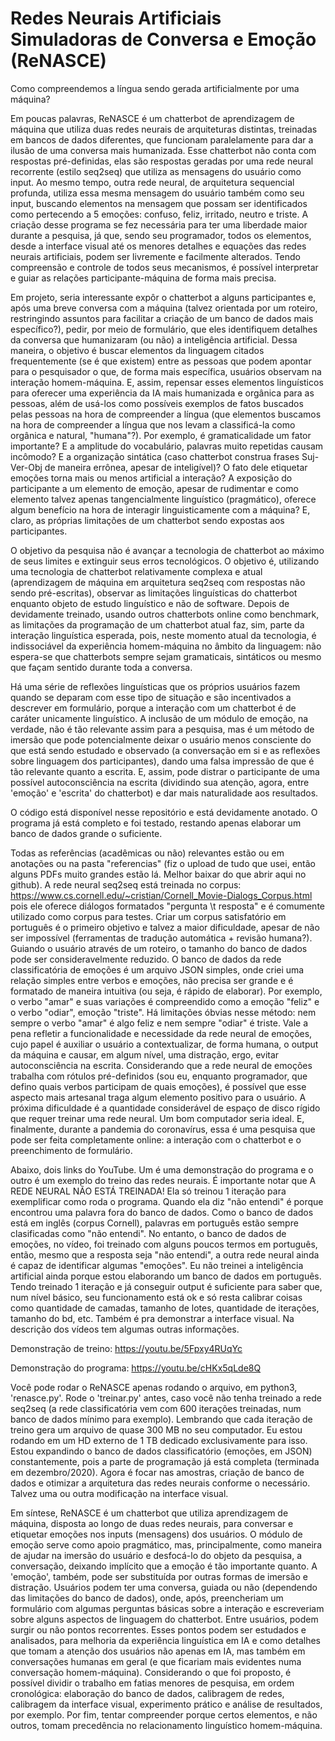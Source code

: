 # Redes Neurais Artificiais Simuladoras de Conversa e Emoção (ReNASCE)
Como compreendemos a língua sendo gerada artificialmente por uma máquina?

  Em poucas palavras, ReNASCE é um chatterbot de aprendizagem de máquina que utiliza duas redes neurais de arquiteturas distintas, treinadas em bancos de dados diferentes, que funcionam paralelamente para dar a ilusão de uma conversa mais humanizada. Esse chatterbot não conta com respostas pré-definidas, elas são respostas geradas por uma rede neural recorrente (estilo seq2seq) que utiliza as mensagens do usuário como input. Ao mesmo tempo, outra rede neural, de arquitetura sequencial profunda, utiliza essa mesma mensagem do usuário também como seu input, buscando elementos na mensagem que possam ser identificados como pertecendo a 5 emoções: confuso, feliz, irritado, neutro e triste. A criação desse programa se fez necessária para ter uma liberdade maior durante a pesquisa, já que, sendo seu programador, todos os elementos, desde a interface visual até os menores detalhes e equações das redes neurais artificiais, podem ser livremente e facilmente alterados. Tendo compreensão e controle de todos seus mecanismos, é possível interpretar e guiar as relações participante-máquina de forma mais precisa.

  Em projeto, seria interessante expôr o chatterbot a alguns participantes e, após uma breve conversa com a máquina (talvez orientada por um roteiro, restringindo assuntos para facilitar a criação de um banco de dados mais específico?), pedir, por meio de formulário, que eles identifiquem detalhes da conversa que humanizaram (ou não) a inteligência artificial. Dessa maneira, o objetivo é buscar elementos da linguagem citados frequentemente (se é que existem) entre as pessoas que podem apontar para o pesquisador o que, de forma mais específica, usuários observam na interação homem-máquina. E, assim, repensar esses elementos linguísticos para oferecer uma experiência da IA mais humanizada e orgânica para as pessoas, além de usá-los como possíveis exemplos de fatos buscados pelas pessoas na hora de compreender a língua (que elementos buscamos na hora de compreender a língua que nos levam a classificá-la como orgânica e natural, "humana"?). Por exemplo, é gramaticalidade um fator importante? E a amplitude do vocabulário, palavras muito repetidas causam incômodo? E a organização sintática (caso chatterbot construa frases Suj-Ver-Obj de maneira errônea, apesar de inteligível)? O fato dele etiquetar emoções torna mais ou menos artificial a interação? A exposição do participante a um elemento de emoção, apesar de rudimentar e como elemento talvez apenas tangencialmente linguístico (pragmático), oferece algum benefício na hora de interagir linguisticamente com a máquina? E, claro, as próprias limitações de um chatterbot sendo expostas aos participantes. 
  
  O objetivo da pesquisa não é avançar a tecnologia de chatterbot ao máximo de seus limites e extinguir seus erros tecnológicos. O objetivo é, utilizando uma tecnologia de chatterbot relativamente complexa e atual (aprendizagem de máquina em arquitetura seq2seq com respostas não sendo pré-escritas), observar as limitações linguísticas do chatterbot enquanto objeto de estudo linguístico e não de software. Depois de devidamente treinado, usando outros chatterbots online como benchmark, as limitações da programação de um chatterbot atual faz, sim, parte da interação linguística esperada, pois, neste momento atual da tecnologia, é indissociável da experiência homem-máquina no âmbito da linguagem: não espera-se que chatterbots sempre sejam gramaticais, sintáticos ou mesmo que façam sentido durante toda a conversa.

  Há uma série de reflexões linguísticas que os próprios usuários fazem quando se deparam com esse tipo de situação e são incentivados a descrever em formulário, porque a interação com um chatterbot é de caráter unicamente linguístico. A inclusão de um módulo de emoção, na verdade, não é tão relevante assim para a pesquisa, mas é um método de imersão que pode potencialmente deixar o usuário menos consciente do que está sendo estudado e observado (a conversação em si e as reflexões sobre linguagem dos participantes), dando uma falsa impressão de que é tão relevante quanto a escrita. E, assim, pode distrar o participante de uma possível autoconsciência na escrita (dividindo sua atenção, agora, entre 'emoção' e 'escrita' do chatterbot) e dar mais naturalidade aos resultados.

  O código está disponível nesse repositório e está devidamente anotado. O programa já está completo e foi testado, restando apenas elaborar um banco de dados grande o suficiente. 
  
  Todas as referências (acadêmicas ou não) relevantes estão ou em anotações ou na pasta "referencias" (fiz o upload de tudo que usei, então alguns PDFs muito grandes estão lá. Melhor baixar do que abrir aqui no github). A rede neural seq2seq está treinada no corpus: https://www.cs.cornell.edu/~cristian/Cornell_Movie-Dialogs_Corpus.html pois ele oferece diálogos formatados "pergunta \t resposta" e é comumente utilizado como corpus para testes. Criar um corpus satisfatório em português é o primeiro objetivo e talvez a maior dificuldade, apesar de não ser impossível (ferramentas de tradução automática + revisão humana?). Guiando o usuário através de um roteiro, o tamanho do banco de dados pode ser consideravelmente reduzido. O banco de dados da rede classificatória de emoções é um arquivo JSON simples, onde criei uma relação simples entre verbos e emoções, não precisa ser grande e é formatado de maneira intuitiva (ou seja, é rápido de elaborar). Por exemplo, o verbo "amar" e suas variações é compreendido como a emoção "feliz" e o verbo "odiar", emoção "triste". Há limitações óbvias nesse método: nem sempre o verbo "amar" é algo feliz e nem sempre "odiar" é triste. Vale a pena refletir a funcionalidade e necessidade da rede neural de emoções, cujo papel é auxiliar o usuário a contextualizar, de forma humana, o output da máquina e causar, em algum nível, uma distração, ergo, evitar autoconsciência na escrita. Considerando que a rede neural de emoções trabalha com rótulos pré-definidos (sou eu, enquanto programador, que defino quais verbos participam de quais emoções), é possível que esse aspecto mais artesanal traga algum elemento positivo para o usuário. A próxima dificuldade é a quantidade considerável de espaço de disco rígido que requer treinar uma rede neural. Um bom computador seria ideal. E, finalmente, durante a pandemia do coronavírus, essa é uma pesquisa que pode ser feita completamente online: a interação com o chatterbot e o preenchimento de formulário.

  Abaixo, dois links do YouTube. Um é uma demonstração do programa e o outro é um exemplo do treino das redes neurais. É importante notar que A REDE NEURAL NÃO ESTÁ TREINADA! Ela só treinou 1 iteração para exemplificar como roda o programa. Quando ela diz "não entendi" é porque encontrou uma palavra fora do banco de dados. Como o banco de dados está em inglês (corpus Cornell), palavras em português estão sempre clasificadas como "não entendi". No entanto, o banco de dados de emoções, no vídeo, foi treinado com alguns poucos termos em português, então, mesmo que a resposta seja "não entendi", a outra rede neural ainda é capaz de identificar algumas "emoções". Eu não treinei a inteligência artificial ainda porque estou elaborando um banco de dados em português. Tendo treinado 1 iteração e já conseguir output é suficiente para saber que, num nível básico, seu funcionamento está ok e só resta calibrar coisas como quantidade de camadas, tamanho de lotes, quantidade de iterações, tamanho do bd, etc. Também é pra demonstrar a interface visual. Na descrição dos vídeos tem algumas outras informações.

Demonstração de treino: https://youtu.be/5Fpxy4RUqYc

Demonstração do programa: https://youtu.be/cHKx5qLde8Q

  Você pode rodar o ReNASCE apenas rodando o arquivo, em python3, 'renasce.py'. Rode o 'treinar.py' antes, caso você não tenha treinado a rede seq2seq (a rede classificatória vem com 600 iterações treinadas, num banco de dados mínimo para exemplo). Lembrando que cada iteração de treino gera um arquivo de quase 300 MB no seu computador. Eu estou rodando em um HD externo de 1 TB dedicado exclusivamente para isso. Estou expandindo o banco de dados classificatório (emoções, em JSON) constantemente, pois a parte de programação já está completa (terminada em dezembro/2020). Agora é focar nas amostras, criação de banco de dados e otimizar a arquitetura das redes neurais conforme o necessário. Talvez uma ou outra modificação na interface visual.
  
  Em síntese, ReNASCE é um chatterbot que utiliza aprendizagem de máquina, disposta ao longo de duas redes neurais, para conversar e etiquetar emoções nos inputs (mensagens) dos usuários. O módulo de emoção serve como apoio pragmático, mas, principalmente, como maneira de ajudar na imersão do usuário e desfocá-lo do objeto da pesquisa, a conversação, deixando implícito que a emoção é tão importante quanto. A 'emoção', também, pode ser substituída por outras formas de imersão e distração. Usuários podem ter uma conversa, guiada ou não (dependendo das limitações do banco de dados), onde, após, preencheriam um formulário com algumas perguntas básicas sobre a interação e escreveriam sobre alguns aspectos de linguagem do chatterbot. Entre usuários, podem surgir ou não pontos recorrentes. Esses pontos podem ser estudados e analisados, para melhoria da experiência linguística em IA e como detalhes que tomam a atenção dos usuários não apenas em IA, mas também em conversações humanas em geral (e que ficariam mais evidentes numa conversação homem-máquina). Considerando o que foi proposto, é possível dividir o trabalho em fatias menores de pesquisa, em ordem cronológica: elaboração do banco de dados, calibragem de redes, calibragem da interface visual, experimento prático e análise de resultados, por exemplo. Por fim, tentar compreender porque certos elementos, e não outros, tomam precedência no relacionamento linguístico homem-máquina.
